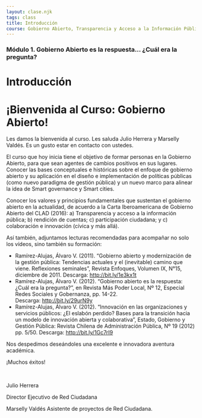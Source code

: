 ```yaml
---
layout: clase.njk
tags: class
title: Introducción
course: Gobierno Abierto, Transparencia y Acceso a la Información Pública
---
```

### Módulo 1. Gobierno Abierto es la respuesta… ¿Cuál era la pregunta?

# Introducción

# **¡Bienvenida al Curso: Gobierno Abierto!**

Les damos la bienvenida al curso. Les saluda Julio Herrera y Marselly Valdés. Es un gusto estar en contacto con ustedes.

El curso que hoy inicia tiene el objetivo de formar personas en la Gobierno Abierto, para que sean agentes de cambios positivos en sus lugares. Conocer las bases conceptuales e históricas sobre el enfoque de gobierno abierto y su aplicación en el diseño e implementación de políticas públicas (como nuevo paradigma de gestión pública) y un nuevo marco para alinear la idea de Smart governance y Smart cities.

Conocer los valores y principios fundamentales que sustentan el gobierno abierto en la actualidad, de acuerdo a la Carta Iberoamericana de Gobierno Abierto del CLAD (2016): a) Transparencia y acceso a la información pública; b) rendición de cuentas; c) participación ciudadana; y c) colaboración e innovación (cívica y más allá).

Así también, adjuntamos lecturas recomendadas para acompañar no solo los vídeos, sino también su formación:

* Ramírez-Alujas, Álvaro V. (2011). “Gobierno abierto y modernización de la gestión pública: Tendencias actuales y el (inevitable) camino que viene. Reflexiones seminales”, Revista Enfoques, Volumen IX, N°15, diciembre de 2011. Descarga: <http://bit.ly/1e3kx1t>
* Ramírez-Alujas, Álvaro V. (2012). “Gobierno abierto es la respuesta: ¿Cuál era la pregunta?”, en Revista Más Poder Local, Nº 12, Especial Redes Sociales y Gobernanza, pp. 14-22. Descarga: <http://bit.ly/29urN9y>
* Ramírez-Alujas, Álvaro V. (2012). “Innovación en las organizaciones y servicios públicos: ¿El eslabón perdido? Bases para la transición hacia un modelo de innovación abierta y colaborativa”, Estado, Gobierno y Gestión Pública: Revista Chilena de Administración Pública, Nº 19 (2012) pp. 5/50. Descarga: <http://bit.ly/1Gc7rI9>

Nos despedimos deseándoles una excelente e innovadora aventura académica.

¡Muchos éxitos!

 

Julio Herrera

Director Ejecutivo de Red Ciudadana

Marselly Valdés Asistente de proyectos de Red Ciudadana.
